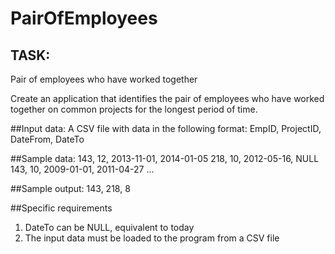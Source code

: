 # PairOfEmployees

## TASK:
Pair of employees who have worked together

Create an application that identifies the pair of employees who have worked together on common projects for the longest period of time.

##Input data:
A CSV file with data in the following format:
EmpID, ProjectID, DateFrom, DateTo

##Sample data:
143, 12, 2013-11-01, 2014-01-05 218, 10, 2012-05-16, NULL
143, 10, 2009-01-01, 2011-04-27 ...

##Sample output: 143, 218, 8


##Specific requirements
1) DateTo can be NULL, equivalent to today
2) The input data must be loaded to the program from a CSV file
